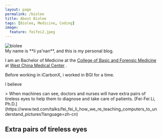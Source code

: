 ```yaml
---
layout: page
permalink: /biolee
title: About Biolee
tags: [Biolee, Medicine, Coding]
image:
  feature: feifei2.jpeg
---
```


  <img src="{{ site.url }}/images/roundhead.png" alt="biolee">

<div>
My name is **li ya'nan**, and this is my personal blog.  

I am an Bachelor of Medicine at the [College of Basic and Forensic Medicine](http://jcfy.scu.edu.cn/) at [West China Medical Center](http://wcums.scu.edu.cn/about_en.asp) .

Before working in iCarbonX, i worked in BGI for a time.

I believe
</div>
> When machines can see, doctors and nurses will have extra pairs of tireless eyes to help them to diagnose and take care of patients.  [Fei-Fei Li, Ph.D.](https://www.ted.com/talks/fei_fei_li_how_we_re_teaching_computers_to_understand_pictures?language=zh-cn)

<h2 class="text-center">Extra pairs of tireless eyes</h2>
